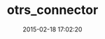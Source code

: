 ---
layout: post
title:  "otrs_connector"
repo:   "cpuguy83/otrs_connector"
date:   2015-02-18 17:02:20
gemurl: http://github.com/cpuguy83/otrs_connector
---
